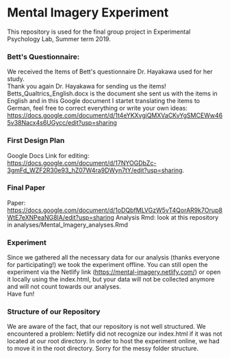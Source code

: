 # Mental Imagery Experiment
This repository is used for the final group project in Experimental Psychology Lab, Summer term 2019. 

### Bett's Questionnaire:
We received the Items of Bett's questionnaire Dr. Hayakawa used for her study. <br/>
Thank you again Dr. Hayakawa for sending us the items! <br/>
Betts_Qualtrics_English.docx is the document she sent us with the items in English and in this Google document I startet translating the items to German, feel free to correct everything or write your own ideas: <br/>
https://docs.google.com/document/d/1t4eYKXvgiQMXVaCKvYgSMCEWw465v38Nacx4s6UGycc/edit?usp=sharing 


### First Design Plan
Google Docs Link for editing:
https://docs.google.com/document/d/17NYOGDbZc-3gmFd_WZF2R30e93_hZ07W4ra9DWyn7tY/edit?usp=sharing.


### Final Paper
Paper: https://docs.google.com/document/d/1oDQbfMLVGzW5vT4QorAR9k7Orup8WtE7eXNPeaNG8IA/edit?usp=sharing
Analysis Rmd: look at this repository in analyses/Mental_Imagery_analyses.Rmd


### Experiment
Since we gathered all the necessary data for our analysis (thanks everyone for participating!) we took the experiment offline. You can still open the experiment via the Netlify link (https://mental-imagery.netlify.com/) or open it locally using the index.html, but your data will not be collected anymore and will not count towards our analyses. <br/> Have fun! 


### Structure of our Repository
We are aware of the fact, that our repository is not well structured. We encountered a problem: Netlify did not recognize our index.html if it was not located at our root directory. In order to host the experiment online, we had to move it in the root directory. Sorry for the messy folder structure.
